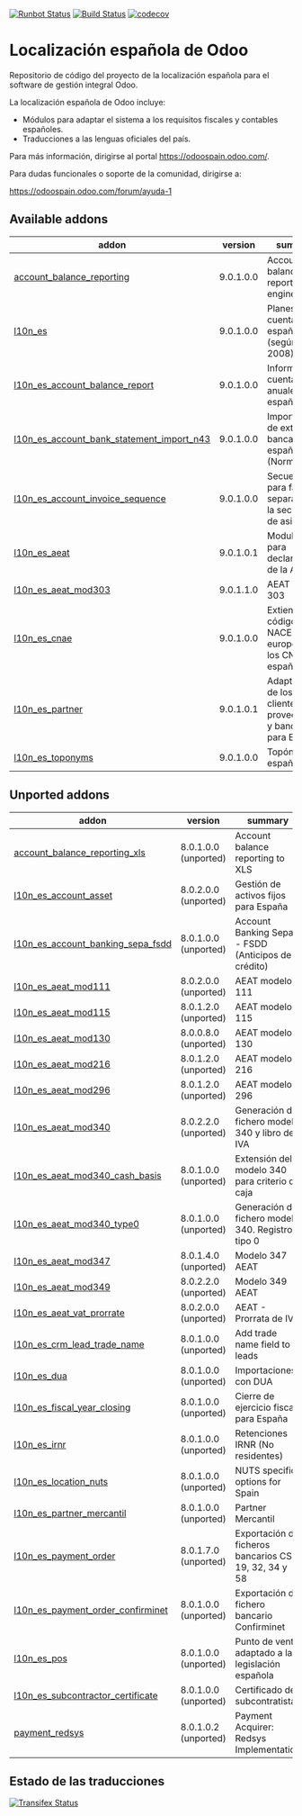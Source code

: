 [![Runbot Status](https://runbot.odoo-community.org/runbot/badge/flat/189/9.0.svg)](https://runbot.odoo-community.org/runbot/repo/github-com-oca-l10n-spain-189)
[![Build Status](https://travis-ci.org/OCA/l10n-spain.svg?branch=9.0)](https://travis-ci.org/OCA/l10n-spain)
[![codecov](https://codecov.io/gh/OCA/l10n-spain/branch/9.0/graph/badge.svg)](https://codecov.io/gh/OCA/l10n-spain)

Localización española de Odoo
=============================

Repositorio de código del proyecto de la localización española para el software
de gestión integral Odoo.

La localización española de Odoo incluye:

* Módulos para adaptar el sistema a los requisitos fiscales y contables
  españoles.
* Traducciones a las lenguas oficiales del país.

Para más información, dirigirse al portal https://odoospain.odoo.com/.

Para dudas funcionales o soporte de la comunidad, dirigirse a:

https://odoospain.odoo.com/forum/ayuda-1

[//]: # (addons)
Available addons
----------------
addon | version | summary
--- | --- | ---
[account_balance_reporting](account_balance_reporting/) | 9.0.1.0.0 | Account balance reporting engine
[l10n_es](l10n_es/) | 9.0.1.0.0 | Planes de cuentas españoles (según PGCE 2008)
[l10n_es_account_balance_report](l10n_es_account_balance_report/) | 9.0.1.0.0 | Informes de cuentas anuales españoles
[l10n_es_account_bank_statement_import_n43](l10n_es_account_bank_statement_import_n43/) | 9.0.1.0.0 | Importación de extractos bancarios españoles (Norma 43)
[l10n_es_account_invoice_sequence](l10n_es_account_invoice_sequence/) | 9.0.1.0.0 | Secuencia para facturas separada de la secuencia de asientos
[l10n_es_aeat](l10n_es_aeat/) | 9.0.1.0.1 | Modulo base para declaraciones de la AEAT
[l10n_es_aeat_mod303](l10n_es_aeat_mod303/) | 9.0.1.1.0 | AEAT modelo 303
[l10n_es_cnae](l10n_es_cnae/) | 9.0.1.0.0 | Extiende los códigos NACE europeos con los CNAE españoles
[l10n_es_partner](l10n_es_partner/) | 9.0.1.0.1 | Adaptación de los clientes, proveedores y bancos para España
[l10n_es_toponyms](l10n_es_toponyms/) | 9.0.1.0.0 | Topónimos españoles

Unported addons
---------------
addon | version | summary
--- | --- | ---
[account_balance_reporting_xls](account_balance_reporting_xls/) | 8.0.1.0.0 (unported) | Account balance reporting to XLS
[l10n_es_account_asset](l10n_es_account_asset/) | 8.0.2.0.0 (unported) | Gestión de activos fijos para España
[l10n_es_account_banking_sepa_fsdd](l10n_es_account_banking_sepa_fsdd/) | 8.0.1.0.0 (unported) | Account Banking Sepa - FSDD (Anticipos de crédito)
[l10n_es_aeat_mod111](l10n_es_aeat_mod111/) | 8.0.2.0.0 (unported) | AEAT modelo 111
[l10n_es_aeat_mod115](l10n_es_aeat_mod115/) | 8.0.1.2.0 (unported) | AEAT modelo 115
[l10n_es_aeat_mod130](l10n_es_aeat_mod130/) | 8.0.0.8.0 (unported) | AEAT modelo 130
[l10n_es_aeat_mod216](l10n_es_aeat_mod216/) | 8.0.1.2.0 (unported) | AEAT modelo 216
[l10n_es_aeat_mod296](l10n_es_aeat_mod296/) | 8.0.1.2.0 (unported) | AEAT modelo 296
[l10n_es_aeat_mod340](l10n_es_aeat_mod340/) | 8.0.2.2.0 (unported) | Generación de fichero modelo 340 y libro de IVA
[l10n_es_aeat_mod340_cash_basis](l10n_es_aeat_mod340_cash_basis/) | 8.0.1.0.0 (unported) | Extensión del modelo 340 para criterio de caja
[l10n_es_aeat_mod340_type0](l10n_es_aeat_mod340_type0/) | 8.0.1.0.0 (unported) | Generación de fichero modelo 340. Registro tipo 0
[l10n_es_aeat_mod347](l10n_es_aeat_mod347/) | 8.0.1.4.0 (unported) | Modelo 347 AEAT
[l10n_es_aeat_mod349](l10n_es_aeat_mod349/) | 8.0.2.2.0 (unported) | Modelo 349 AEAT
[l10n_es_aeat_vat_prorrate](l10n_es_aeat_vat_prorrate/) | 8.0.2.0.0 (unported) | AEAT - Prorrata de IVA
[l10n_es_crm_lead_trade_name](l10n_es_crm_lead_trade_name/) | 8.0.1.0.0 (unported) | Add trade name field to leads
[l10n_es_dua](l10n_es_dua/) | 8.0.1.0.0 (unported) | Importaciones con DUA
[l10n_es_fiscal_year_closing](l10n_es_fiscal_year_closing/) | 8.0.1.0.0 (unported) | Cierre de ejercicio fiscal para España
[l10n_es_irnr](l10n_es_irnr/) | 8.0.1.0.0 (unported) | Retenciones IRNR (No residentes)
[l10n_es_location_nuts](l10n_es_location_nuts/) | 8.0.1.0.0 (unported) | NUTS specific options for Spain
[l10n_es_partner_mercantil](l10n_es_partner_mercantil/) | 8.0.1.0.0 (unported) | Partner Mercantil
[l10n_es_payment_order](l10n_es_payment_order/) | 8.0.1.7.0 (unported) | Exportación de ficheros bancarios CSB 19, 32, 34 y 58
[l10n_es_payment_order_confirminet](l10n_es_payment_order_confirminet/) | 8.0.1.0.0 (unported) | Exportación de fichero bancario Confirminet
[l10n_es_pos](l10n_es_pos/) | 8.0.1.0.0 (unported) | Punto de venta adaptado a la legislación española
[l10n_es_subcontractor_certificate](l10n_es_subcontractor_certificate/) | 8.0.1.0.0 (unported) | Certificado de subcontratista
[payment_redsys](payment_redsys/) | 8.0.1.0.2 (unported) | Payment Acquirer: Redsys Implementation

[//]: # (end addons)

Estado de las traducciones
--------------------------
[![Transifex Status](https://www.transifex.com/projects/p/OCA-l10n-spain-9-0/chart/image_png)](https://www.transifex.com/projects/p/OCA-l10n-spain-9-0)
